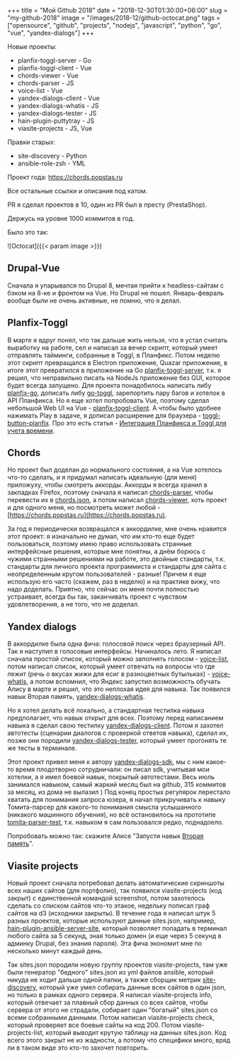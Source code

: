 +++
title = "Мой Github 2018"
date = "2018-12-30T01:30:00+06:00"
slug = "my-github-2018"
image = "/images/2018-12/github-octocat.png"
tags = ["opensource", "github", "projects", "nodejs", "javascript", "python", "go", "vue", "yandex-dialogs"]
+++

Новые проекты:

- planfix-toggl-server - Go
- planfix-toggl-client - Vue
- chords-viewer - Vue
- chords-parser - JS
- voice-list - Vue
- yandex-dialogs-client - Vue
- yandex-dialogs-whatis - JS
- yandex-dialogs-tester - JS
- hain-plugin-puttytray - JS
- viasite-projects - JS, Vue

Правки старых:

- site-discovery - Python
- ansible-role-zsh - YML

Проект года: https://chords.popstas.ru

Все остальные ссылки и описания под катом.

PR я сделал проектов в 10, один из PR был в престу (PrestaShop).

Держусь на уровне 1000 коммитов в год.

Было это так:

![Octocat]({{< param image >}})
<!--more-->



## Drupal-Vue
Сначала я упарывался по Drupal 8, мечтая прийти к headless-сайтам с бэком на 8-ке и фронтом на Vue. Но Drupal не пошел. Январь-февраль вообще были не очень активные, не помню, что я делал.



## Planfix-Toggl
В марте я вдруг понял, что так дальше жить нельзя, что я устал считать выработку на работе, сел и написал за вечер скрипт, который умеет отправлять тайминги, собранные в Toggl, в Планфикс. Потом неделю этот скрипт превращался в Electron приложение, Quazar приложение, в итоге этот превратился в приложение на Go [planfix-toggl-server](https://github.com/viasite/planfix-toggl-server), т.к. я решил, что неправильно писать на NodeJs приложение без GUI, которое будет всегда запущено. Для проекта понадобилось написать либу [planfix-go](https://github.com/popstas/planfix-go), дописать либу [go-toggl](https://github.com/jason0x43/go-toggl), зарепортить пару багов и хотелок в API Планфикса. Но я еще хотел попробовать Vue, поэтому сделал небольшой Web UI на Vue - [planfix-toggl-client](https://github.com/viasite/planfix-toggl-client). А чтобы было удобнее нажимать Play в задаче, я дописал расширение для браузера - [toggl-button-planfix](https://github.com/viasite/toggl-button-planfix). Про это есть статья - [Интеграция Планфикса и Toggl для учета времени](/blog/2018/03/01/planfix-toggl-integration/).



## Chords
Но проект был доделан до нормального состояния, а на Vue хотелось что-то сделать, и я придумал написать идеальную (для меня) приложуху, чтобы смотреть аккорды. Аккорды я всегда хранил в закладках Firefox, поэтому сначала я написал [chords-parser](https://github.com/popstas/chords-parser), чтобы перевести их в [chords.json](https://raw.githubusercontent.com/popstas/chords-data/master/chords.json), а потом написал [chords-viewer](https://github.com/popstas/chords-viewer), хоть проект и для одного меня, но посмотреть может любой - [https://chords.popstas.ru](https://chords.popstas.ru).

За год я периодически возвращался к аккордилке, мне очень нравится этот проект: я изначально не думал, что им кто-то еще будет пользоваться, поэтому имею право использовать странные интерфейсные решения, которые мне понятны, а днём борюсь с чужими странными решениями на работе, это двойные стандарты, т.к. стандарты для личного проекта программиста и стандарты для сайта с неопределенным кругом пользователей - разные! Причем я еще использую его часто (скажем, раз в неделю) и на практике вижу, что надо доделать. Приятно, что сейчас он меня почти полностью устраивает, всегда бы так, заканчивать проект с чувством удовлетворения, а не того, что не доделал.



## Yandex dialogs
В аккордилке была одна фича: голосовой поиск через браузерный API. Так я наступил в голосовые интерфейсы. Начиналось лето. Я написал сначала простой список, который можно заполнять голосом - [voice-list](https://github.com/popstas/voice-list), потом написал список, который умеет отвечать на вопросы что где лежит (речь о вкусах жижи для есиг в разноцветных бутыльках) - [voice-whatis](https://github.com/popstas/voice-whatis), а потом вспомнил, что Яндекс запустил возможность обучать Алису в марте и решил, что это неплохая идея для навыка. Так появился навык Вторая память, [yandex-dialogs-whatis](https://github.com/popstas/yandex-dialogs-whatis).

Но я хотел делать всё локально, а стандартная тестилка навыка предполагает, что навык открыт для всех. Поэтому перед написанием навыка я сделал свою тестилку [yandex-dialogs-client](https://github.com/popstas/yandex-dialogs-client). Потом я захотел автотесты (сценарии диалогов с проверкой ответов навыка), сделал их, позже они породили [yandex-dialogs-tester](https://github.com/popstas/yandex-dialogs-tester), который умеет прогонять те же тесты в терминале.

Этот проект привел меня к автору [yandex-dialogs-sdk](https://github.com/fletcherist/yandex-dialogs-sdk), мы с ним какое-то время плодотворно сотрудничали: он писал sdk, учитывая мои хотелки, а я имел боевой навык, покрытый автотестами. Весь июль занимался навыком, самый жаркий месяц был на github, 315 коммитов за месяц, из дома не вылазил )
Под конец простых регулярок перестало хватать для понимания запроса юзера, я начал прикручивать к навыку Томита-парсер для какого-то понимания смысла услышанного (никакого машинного обучения), но всё остановилось на прототипе [tomita-parser-test](https://github.com/popstas/tomita-parser-test), т.к. навыком я сам пользовался редко, поднадоело.

Попробовать можно так: скажите Алисе "Запусти навык [Вторая память](https://dialogs.yandex.ru/store/skills/00203e6e-vtoraya-pamya)".



## Viasite projects
Новый проект сначала потребовал делать автоматические скриншоты всех наших сайтов (для портфолио), так появился viasite-projects (код закрыт) с единственной командой screenshot, потом захотелось сделать со списком сайтов что-то этакое, недельку пописал граф сайтов на d3 (исходники закрыты). В течение года я написал штук 5 разных проектов, которые используют данные sites.json, например, [hain-plugin-ansible-server-site](https://github.com/viasite-ansible/hain-plugin-ansible-server-site), который позволяет попадать в терминал любого сайта за 5 секунд, зная только домен (и еще через 5 секунд в админку Drupal, без знания пароля). Эта фича экономит мне по несколько минут каждый день.

Так sites.json породили новую группу проектов viasite-projects, там уже были генератор "бедного" sites.json из yml файлов ansible, который никуда не ходит дальше одной папки, а также сборщик метрик [site-discovery](https://github.com/viasite/site-discovery), который уже умел собирать данные всех сайтов в один json, но только в рамках одного сервера. Я написал viasite-projects info, который отвечает за плавный сбор данных со всех сайтов, чтобы сервера от этого не страдали, собирает один "богатый" sites.json со всеми собранными данными. Потом написал viasite-projects check, который проверяет все боевые сайты на код 200. Потом viasite-projects-list, который выводит крутую таблицу на данных sites.json. Код всего этого закрыт не из жадности, а потому что специфики много, вряд ли в таком виде это кто-то захочет повторить.
